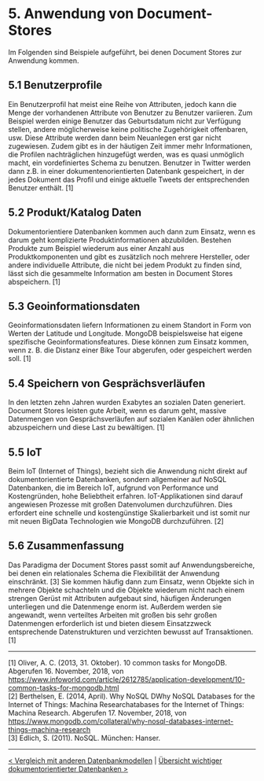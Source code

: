 # 5. Anwendung von Document-Stores

Im Folgenden sind Beispiele aufgeführt, bei denen Document Stores zur Anwendung kommen.

## 5.1 Benutzerprofile

Ein Benutzerprofil hat meist eine Reihe von Attributen, jedoch kann die Menge der vorhandenen Attribute von Benutzer zu Benutzer variieren. Zum Beispiel werden einige Benutzer das Geburtsdatum nicht zur Verfügung stellen, andere möglicherweise keine politische Zugehörigkeit offenbaren, usw. Diese Attribute werden dann beim Neuanlegen erst gar nicht zugewiesen. Zudem gibt es in der häutigen Zeit immer mehr Informationen, die Profilen nachträglichen hinzugefügt werden, was es quasi unmöglich macht, ein vordefiniertes Schema zu benutzen. <!--- Das Beispiel finde ich schwierig, weil das Feld kann ja auch vorhanden, aber leer sein oder? Jessi: ich finde das Beispiel auch schwierig --->
Benutzer in Twitter werden dann z.B. in einer dokumentenorientierten Datenbank gespeichert, in der jedes Dokument das Profil und einige aktuelle Tweets der entsprechenden Benutzer enthält.  [1]

## 5.2 Produkt/Katalog Daten

Dokumentorientiere Datenbanken kommen auch dann zum Einsatz, wenn es darum geht komplizierte Produktinformationen abzubilden. Bestehen Produkte zum Beispiel wiederum aus einer Anzahl aus Produktkomponenten und gibt es zusätzlich noch mehrere Hersteller, oder andere individuelle Attribute, die nicht bei jedem Produkt zu finden sind, lässt sich die gesammelte Information am besten in Document Stores abspeichern. [1]
<!--- zweimal "Produkte"? Glaube da ist ein Fehler drin? --->

## 5.3 Geoinformationsdaten

Geoinformationsdaten liefern Informationen zu einem Standort in Form von Werten der Latitude und Longitude. MongoDB beispielsweise hat eigene spezifische Geoinformationsfeatures. Diese können zum Einsatz kommen, wenn z. B. die Distanz einer Bike Tour abgerufen, oder gespeichert werden soll. [1]

## 5.4 Speichern von Gesprächsverläufen

In den letzten zehn Jahren wurden Exabytes an sozialen Daten generiert. Document Stores leisten gute Arbeit, wenn es darum geht, massive Datenmengen von Gesprächsverläufen auf sozialen Kanälen oder ähnlichen abzuspeichern und diese Last zu bewältigen. [1]

## 5.5 IoT

Beim IoT (Internet of Things), bezieht sich die Anwendung nicht direkt auf dokumentorientierte Datenbanken, sondern allgemeiner auf NoSQL Datenbanken, die im Bereich IoT, aufgrund von Performance und Kostengründen, hohe Beliebtheit erfahren. IoT-Applikationen sind darauf angewiesen Prozesse mit großen Datenvolumen durchzuführen. Dies erfordert eine schnelle und kostengünstige Skalierbarkeit und ist somit nur mit neuen BigData Technologien wie MongoDB durchzuführen. [2]

## 5.6 Zusammenfassung
Das Paradigma der Document Stores passt somit auf Anwendungsbereiche, bei denen ein relationales Schema die Flexibilität der Anwendung einschränkt. [3]
Sie kommen häufig dann zum Einsatz, wenn Objekte sich in mehrere Objekte schachteln und die Objekte wiederum nicht nach einem strengen Gerüst mit Attributen aufgebaut sind, häufigen Änderungen unterliegen und die Datenmenge enorm ist. Außerdem werden sie angewandt, wenn verteiltes Arbeiten mit großen bis sehr großen Datenmengen erforderlich ist und bieten diesem Einsatzzweck entsprechende Datenstrukturen und verzichten bewusst auf Transaktionen. [1]

------

[1] Oliver, A. C. (2013, 31. Oktober). 10 common tasks for MongoDB. Abgerufen 16. November, 2018, von https://www.infoworld.com/article/2612785/application-development/10-common-tasks-for-mongodb.html <br>
[2] Berthelsen, E. (2014, April). Why NoSQL DWhy NoSQL Databases for the Internet of Things: Machina Researchatabases for the Internet of Things: Machina Research. Abgerufen 17. November, 2018, von https://www.mongodb.com/collateral/why-nosql-databases-internet-things-machina-research <br>
[3] Edlich, S. (2011). NoSQL. München: Hanser. 

------

[< Vergleich mit anderen Datenbankmodellen](06_Vergleich-mit-anderen-Datenbankmodellen.md)		|   [Übersicht wichtiger dokumentorientierter Datenbanken >](08_Übersicht-wichtiger-dokumentorientierter-Datenbanken.md)

